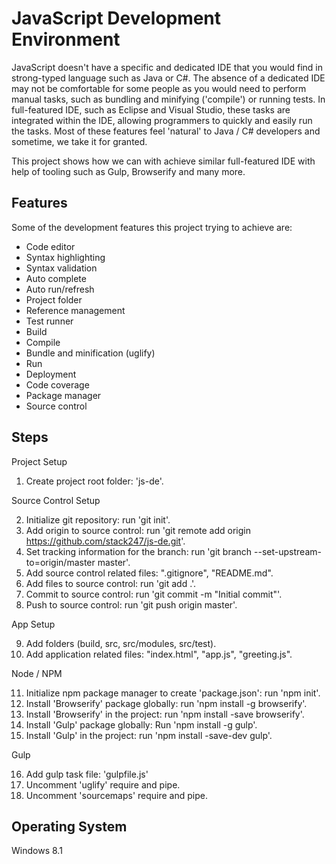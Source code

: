 # JavaScript Development Environment

JavaScript doesn't have a specific and dedicated IDE that you would find in strong-typed language such as Java or C#. The absence of a dedicated IDE may not be comfortable for some people as you would need to perform manual tasks, such as bundling and minifying ('compile') or running tests. In full-featured IDE, such as Eclipse and Visual Studio, these tasks are integrated within the IDE, allowing programmers to quickly and easily run the tasks. Most of these features feel 'natural' to Java / C# developers and sometime, we take it for granted.

This project shows how we can with achieve similar full-featured IDE with help of tooling such as Gulp, Browserify and many more.

## Features

Some of the development features this project trying to achieve are:

+ Code editor
+ Syntax highlighting
+ Syntax validation
+ Auto complete
+ Auto run/refresh
+ Project folder
+ Reference management
+ Test runner
+ Build
+ Compile
+ Bundle and minification (uglify)
+ Run
+ Deployment
+ Code coverage
+ Package manager
+ Source control

## Steps

Project Setup

1. Create project root folder: 'js-de'.

Source Control Setup

2. Initialize git repository: run 'git init'.
3. Add origin to source control: run 'git remote add origin https://github.com/stack247/js-de.git'.
4. Set tracking information for the branch: run 'git branch --set-upstream-to=origin/master master'.
5. Add source control related files: ".gitignore", "README.md".
6. Add files to source control: run 'git add .'.
7. Commit to source control: run 'git commit -m "Initial commit"'.
8. Push to source control: run 'git push origin master'.

App Setup

9. Add folders (build, src, src/modules, src/test).
10. Add application related files: "index.html", "app.js", "greeting.js".

Node / NPM

11. Initialize npm package manager to create 'package.json': run 'npm init'.
12. Install 'Browserify' package globally: run 'npm install -g browserify'.
13. Install 'Browserify' in the project: run 'npm install -save browserify'.
14. Install 'Gulp' package globally: Run 'npm install -g gulp'.
15. Install 'Gulp' in the project: run 'npm install -save-dev gulp'.

Gulp

16. Add gulp task file: 'gulpfile.js'
17. Uncomment 'uglify' require and pipe.
18. Uncomment 'sourcemaps' require and pipe.

## Operating System
Windows 8.1
